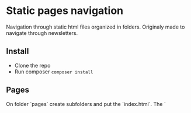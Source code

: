Static pages navigation
=======================

Navigation through static html files organized in folders. Originaly made to navigate through newsletters.


## Install

* Clone the repo
* Run composer `composer install`

## Pages

On folder ´pages´ create subfolders and put the ´index.html´.
The ´<title>´ will be used to build the page link.
´|´ (pipes) are converted to ´<br>´ and stores on ´htmlTitle´ attribute on Page object.

## Configurations

All paths are configurable on ´app/paths.php´.
